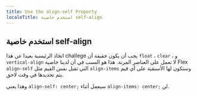 ```yaml
---
title: Use the align-self Property
localeTitle: استخدم خاصية self-align
---
```

## استخدم خاصية self-align

اتخاذ الرئيسية بعيدا عن هذا challege يجب أن يكون حقيقة أن `float` ، `clear` ، و `vertical-align` لا تعمل على العناصر المرنة. هذا هو السبب في أن لدينا خاصية Flex `align-self` التي تقبل نفس القيم مثل `align-items` وستكون لها الأسبقية على أي قيم يتم تحديدها في وقت لاحق.

وهذا يعني `align-self: center;` سيعمل أثناء `align-items: center;` لن.
